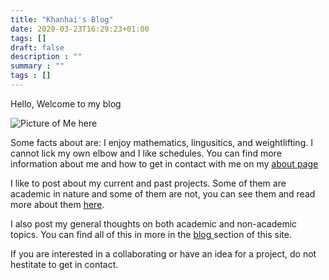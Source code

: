 ```yaml
---
title: "Khanhai's Blog"
date: 2020-03-23T16:29:23+01:00
tags: []
draft: false
description : ""
summary : ""
tags : [] 
---
```



<div class = "welcome">
	<p> Hello, Welcome to my blog</p>
</div>

<div class = "wrapper">
  <span>
    <div>
        <img src= "/headshot1.jpg" alt = "Picture of Me here">
        </div>
    </span>
    <div> 
        <p>
            Some facts about are: I enjoy mathematics, lingusitics, and weightlifting. I cannot lick my own elbow and I like schedules. You can find more information about me and how to get in contact with me on my <a href="/about">about page</a>
        </p>
    </div>
</div>

<div>
	<p>
	I like to post about my current and past projects. Some of them are academic in nature and some of them are not, you can see them and read more about them <a href="/projects">here</a>. 
	</p>
</div>

<div>
	<p>
	I also post my general thoughts on both academic and non-academic topics. You can find all of this in more in the <a href="/blog"> blog </a> section of this site. 
	</p>
</div>

<div>
	<p>
	If you are interested in a collaborating or have an idea for a project, do not hestitate to get in contact. 
	</p>
</div>
